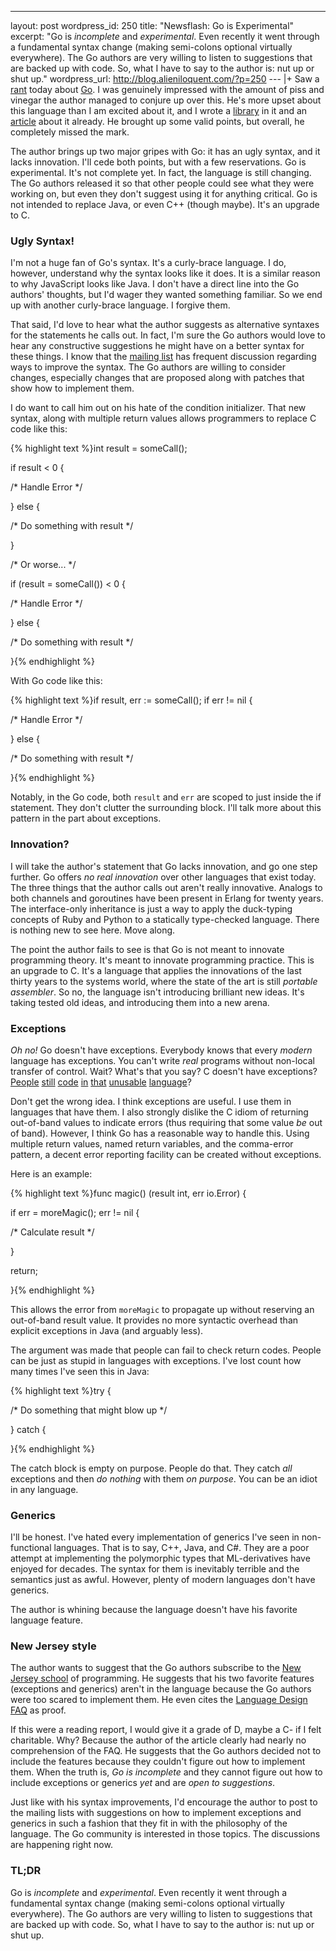 --- 
layout: post
wordpress_id: 250
title: "Newsflash: Go is Experimental"
excerpt: "Go is <em>incomplete</em> and <em>experimental</em>. Even recently it went through a fundamental syntax change (making semi-colons optional virtually everywhere). The Go authors are very willing to listen to suggestions that are backed up with code. So, what I have to say to the author is: nut up or shut up."
wordpress_url: http://blog.alieniloquent.com/?p=250
--- |+
Saw a [rant][1] today about [Go][2]. I was genuinely impressed with the amount
of piss and vinegar the author managed to conjure up over this. He's more
upset about this language than I am excited about it, and I wrote a
[library][3] in it and an [article][4] about it already. He brought up some
valid points, but overall, he completely missed the mark.

The author brings up two major gripes with Go: it has an ugly syntax, and it
lacks innovation. I'll cede both points, but with a few reservations. Go is
experimental. It's not complete yet. In fact, the language is still changing.
The Go authors released it so that other people could see what they were
working on, but even they don't suggest using it for anything critical. Go is
not intended to replace Java, or even C++ (though maybe). It's an upgrade to
C.

### Ugly Syntax!

I'm not a huge fan of Go's syntax. It's a curly-brace language. I do, however,
understand why the syntax looks like it does. It is a similar reason to why
JavaScript looks like Java. I don't have a direct line into the Go authors'
thoughts, but I'd wager they wanted something familiar. So we end up with
another curly-brace language. I forgive them.

That said, I'd love to hear what the author suggests as alternative syntaxes
for the statements he calls out. In fact, I'm sure the Go authors would love
to hear any constructive suggestions he might have on a better syntax for
these things. I know that the [mailing list][5] has frequent discussion
regarding ways to improve the syntax. The Go authors are willing to consider
changes, especially changes that are proposed along with patches that show how
to implement them.

I do want to call him out on his hate of the condition initializer. That new
syntax, along with multiple return values allows programmers to replace C code
like this:

{% highlight text %}int result = someCall();

if result < 0 {

/* Handle Error */

} else {

/* Do something with result */

}

/* Or worse... */

if (result = someCall()) < 0 {

/* Handle Error */

} else {

/* Do something with result */

}{% endhighlight %}

With Go code like this:

{% highlight text %}if result, err := someCall(); if err != nil {

/* Handle Error */

} else {

/* Do something with result */

}{% endhighlight %}

Notably, in the Go code, both `result` and `err` are scoped to just inside the
if statement. They don't clutter the surrounding block. I'll talk more about
this pattern in the part about exceptions.

### Innovation?

I will take the author's statement that Go lacks innovation, and go one step
further. Go offers _no real innovation_ over other languages that exist today.
The three things that the author calls out aren't really innovative. Analogs
to both channels and goroutines have been present in Erlang for twenty years.
The interface-only inheritance is just a way to apply the duck-typing concepts
of Ruby and Python to a statically type-checked language. There is nothing new
to see here. Move along.

The point the author fails to see is that Go is not meant to innovate
programming theory. It's meant to innovate programming practice. This is an
upgrade to C. It's a language that applies the innovations of the last thirty
years to the systems world, where the state of the art is still _portable
assembler_. So no, the language isn't introducing brilliant new ideas. It's
taking tested old ideas, and introducing them into a new arena.

### Exceptions

_Oh no!_ Go doesn't have exceptions. Everybody knows that every _modern_
language has exceptions. You can't write _real_ programs without non-local
transfer of control. Wait? What's that you say? C doesn't have exceptions?
[People][6] [still][7] [code][8] [in][9] [that][10] [unusable][11]
[language][12]?

Don't get the wrong idea. I think exceptions are useful. I use them in
languages that have them. I also strongly dislike the C idiom of returning
out-of-band values to indicate errors (thus requiring that some value _be_ out
of band). However, I think Go has a reasonable way to handle this. Using
multiple return values, named return variables, and the comma-error pattern, a
decent error reporting facility can be created without exceptions.

Here is an example:

{% highlight text %}func magic() (result int, err io.Error) {

if err = moreMagic(); err != nil {

/* Calculate result */

}

return;

}{% endhighlight %}

This allows the error from `moreMagic` to propagate up without reserving an
out-of-band result value. It provides no more syntactic overhead than explicit
exceptions in Java (and arguably less).

The argument was made that people can fail to check return codes. People can
be just as stupid in languages with exceptions. I've lost count how many times
I've seen this in Java:

{% highlight text %}try {

/* Do something that might blow up */

} catch {

}{% endhighlight %}

The catch block is empty on purpose. People do that. They catch _all_
exceptions and then _do nothing_ with them _on purpose_. You can be an idiot
in any language.

### Generics

I'll be honest. I've hated every implementation of generics I've seen in non-
functional languages. That is to say, C++, Java, and C#. They are a poor
attempt at implementing the polymorphic types that ML-derivatives have enjoyed
for decades. The syntax for them is inevitably terrible and the semantics just
as awful. However, plenty of modern languages don't have generics.

The author is whining because the language doesn't have his favorite language
feature.

### New Jersey style

The author wants to suggest that the Go authors subscribe to the [New Jersey
school][13] of programming. He suggests that his two favorite features
(exceptions and generics) aren't in the language because the Go authors were
too scared to implement them. He even cites the [Language Design FAQ][14] as
proof.

If this were a reading report, I would give it a grade of D, maybe a C- if I
felt charitable. Why? Because the author of the article clearly had nearly no
comprehension of the FAQ. He suggests that the Go authors decided not to
include the features because they couldn't figure out how to implement them.
When the truth is, _Go is incomplete_ and they cannot figure out how to
include exceptions or generics _yet_ and are _open to suggestions_.

Just like with his syntax improvements, I'd encourage the author to post to
the mailing lists with suggestions on how to implement exceptions and generics
in such a fashion that they fit in with the philosophy of the language. The Go
community is interested in those topics. The discussions are happening right
now.

### TL;DR

Go is _incomplete_ and _experimental_. Even recently it went through a
fundamental syntax change (making semi-colons optional virtually everywhere).
The Go authors are very willing to listen to suggestions that are backed up
with code. So, what I have to say to the author is: nut up or shut up.

   [1]: http://monoc.mo.funpic.de/go-rant/

   [2]: http://golang.org

   [3]: http://github.com/stesla/gospecify

   [4]: http://www.engineyard.com/blog/2009/ready-set-go/

   [5]: http://groups.google.com/group/golang-nuts

   [6]: http://www.linux.org/

   [7]: http://httpd.apache.org/

   [8]: http://git-scm.com/

   [9]: http://code.google.com/p/redis/

   [10]: http://github.com/erlang/otp

   [11]: http://www.gtk.org/

   [12]: http://memcached.org/

   [13]: http://www.jwz.org/doc/worse-is-better.html

   [14]: http://golang.org/doc/go_lang_faq.html

